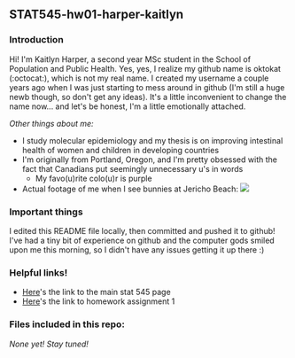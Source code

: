 ## STAT545-hw01-harper-kaitlyn

### Introduction
Hi! I'm Kaitlyn Harper, a second year MSc student in the School of Population and Public Health. Yes, yes, I realize my github name is oktokat (:octocat:), which is not my real name. I created my username a couple years ago when I was just starting to mess around in github (I'm still a huge newb though, so don't get any ideas). It's a little inconvenient to change the name now... and let's be honest, I'm a little emotionally attached.

_Other things about me:_
- I study molecular epidemiology and my thesis is on improving intestinal health of women and children in developing countries
- I'm originally from Portland, Oregon, and I'm pretty obsessed with the fact that Canadians put seemingly unnecessary u's in words
    + My favo(u)rite colo(u)r is purple
- Actual footage of me when I see bunnies at Jericho Beach:
![ ](https://imgs.xkcd.com/comics/bun_alert.png)

### Important things
I edited this README file locally, then committed and pushed it to github! I've had a tiny bit of experience on github and the computer gods smiled upon me this morning, so I didn't have any issues getting it up there :)

### Helpful links!
- [Here](http://stat545.com/)'s the link to the main stat 545 page
- [Here](http://stat545.com/hw01_edit-README.html)'s the link to homework assignment 1

### Files included in this repo:
_None yet! Stay tuned!_

